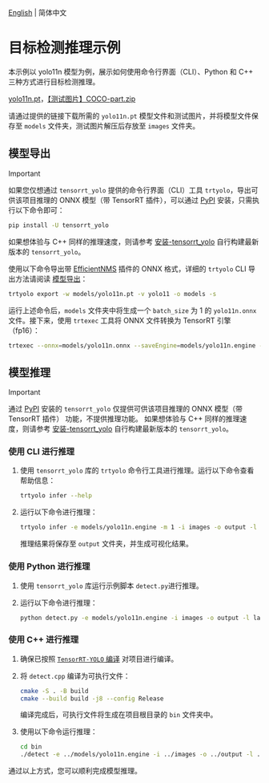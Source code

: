 [English](README.en.md) | 简体中文

# 目标检测推理示例

本示例以 yolo11n 模型为例，展示如何使用命令行界面（CLI）、Python 和 C++ 三种方式进行目标检测推理。

[yolo11n.pt](https://github.com/ultralytics/assets/releases/download/v8.3.0/yolo11n.pt)，[【测试图片】COCO-part.zip](https://www.ilanzou.com/s/N5Oyq8hZ)

请通过提供的链接下载所需的 `yolo11n.pt` 模型文件和测试图片，并将模型文件保存至 `models` 文件夹，测试图片解压后存放至 `images` 文件夹。

## 模型导出

> [!IMPORTANT]
>
> 如果您仅想通过 `tensorrt_yolo` 提供的命令行界面（CLI）工具 `trtyolo`，导出可供该项目推理的 ONNX 模型（带 TensorRT 插件），可以通过 [PyPI](https://pypi.org/project/tensorrt-yolo) 安装，只需执行以下命令即可：
>
> ```bash
> pip install -U tensorrt_yolo
> ```
>
> 如果想体验与 C++ 同样的推理速度，则请参考 [安装-tensorrt_yolo](../../docs/cn/build_and_install.md#安装-tensorrt_yolo) 自行构建最新版本的 `tensorrt_yolo`。

使用以下命令导出带 [EfficientNMS](https://github.com/NVIDIA/TensorRT/tree/main/plugin/efficientNMSPlugin) 插件的 ONNX 格式，详细的 `trtyolo` CLI 导出方法请阅读 [模型导出](../../docs/cn/model_export.md)：

```bash
trtyolo export -w models/yolo11n.pt -v yolo11 -o models -s
```

运行上述命令后，`models` 文件夹中将生成一个 `batch_size` 为 1 的 `yolo11n.onnx` 文件。接下来，使用 `trtexec` 工具将 ONNX 文件转换为 TensorRT 引擎（fp16）：

```bash
trtexec --onnx=models/yolo11n.onnx --saveEngine=models/yolo11n.engine --fp16
```

## 模型推理

> [!IMPORTANT]
>
> 通过 [PyPI](https://pypi.org/project/tensorrt-yolo) 安装的 `tensorrt_yolo` 仅提供可供该项目推理的 ONNX 模型（带 TensorRT 插件） 功能，不提供推理功能。
> 如果想体验与 C++ 同样的推理速度，则请参考 [安装-tensorrt_yolo](../../docs/cn/build_and_install.md#安装-tensorrt_yolo) 自行构建最新版本的 `tensorrt_yolo`。

### 使用 CLI 进行推理

1. 使用 `tensorrt_yolo` 库的 `trtyolo` 命令行工具进行推理。运行以下命令查看帮助信息：

    ```bash
    trtyolo infer --help
    ```

2. 运行以下命令进行推理：

    ```bash
    trtyolo infer -e models/yolo11n.engine -m 1 -i images -o output -l labels.txt
    ```

    推理结果将保存至 `output` 文件夹，并生成可视化结果。

### 使用 Python 进行推理

1. 使用 `tensorrt_yolo` 库运行示例脚本 `detect.py`进行推理。
2. 运行以下命令进行推理：

    ```bash
    python detect.py -e models/yolo11n.engine -i images -o output -l labels.txt
    ```

### 使用 C++ 进行推理

1. 确保已按照 [`TensorRT-YOLO` 编译](../../docs/cn/build_and_install.md##rensorrt-yolo-编译) 对项目进行编译。
2. 将 `detect.cpp` 编译为可执行文件：

    ```bash
    cmake -S . -B build
    cmake --build build -j8 --config Release
    ```

    编译完成后，可执行文件将生成在项目根目录的 `bin` 文件夹中。

3. 使用以下命令运行推理：

    ```bash
    cd bin
    ./detect -e ../models/yolo11n.engine -i ../images -o ../output -l ../labels.txt
    ```

通过以上方式，您可以顺利完成模型推理。
